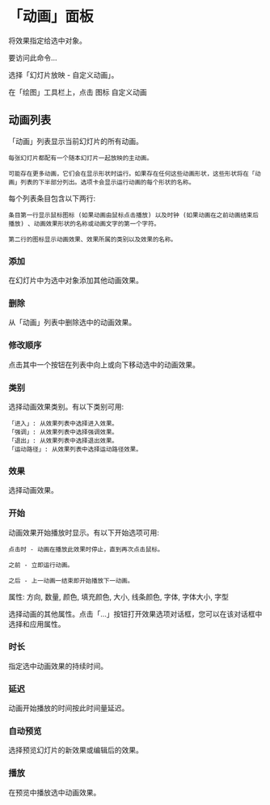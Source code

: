 # 「动画」面板

将效果指定给选中对象。

要访问此命令...

选择「幻灯片放映 - 自定义动画」。

在「绘图」工具栏上，点击
图标 自定义动画

## 动画列表

「动画」列表显示当前幻灯片的所有动画。

    每张幻灯片都配有一个随本幻灯片一起放映的主动画。

    可能存在更多动画，它们会在显示形状时运行。如果存在任何这些动画形状，这些形状将在「动画」列表的下半部分列出。选项卡会显示运行动画的每个形状的名称。

每个列表条目包含以下两行:

    条目第一行显示鼠标图标 (如果动画由鼠标点击播放) 以及时钟 (如果动画在之前动画结束后播放) 、动画效果形状的名称或动画文字的第一个字符。

    第二行的图标显示动画效果、效果所属的类别以及效果的名称。

### 添加

在幻灯片中为选中对象添加其他动画效果。
### 删除

从「动画」列表中删除选中的动画效果。
### 修改顺序

点击其中一个按钮在列表中向上或向下移动选中的动画效果。
### 类别

选择动画效果类别。有以下类别可用:

    「进入」: 从效果列表中选择进入效果。
    「强调」: 从效果列表中选择强调效果。
    「退出」: 从效果列表中选择退出效果。
    「运动路径」: 从效果列表中选择运动路径效果。

### 效果

选择动画效果。
### 开始

动画效果开始播放时显示。有以下开始选项可用:

    点击时 - 动画在播放此效果时停止，直到再次点击鼠标。

    之前 - 立即运行动画。

    之后 - 上一动画一结束即开始播放下一动画。

属性: 方向, 数量, 颜色, 填充颜色, 大小, 线条颜色, 字体, 字体大小, 字型

选择动画的其他属性。点击「...」按钮打开效果选项对话框，您可以在该对话框中选择和应用属性。
### 时长

指定选中动画效果的持续时间。
### 延迟

动画开始播放的时间按此时间量延迟。
### 自动预览

选择预览幻灯片的新效果或编辑后的效果。
### 播放

在预览中播放选中动画效果。